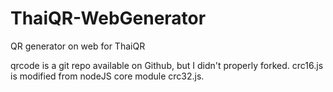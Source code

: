 # ThaiQR-WebGenerator
QR generator on web for ThaiQR

qrcode is a git repo available on Github, but I didn't properly forked.
crc16.js is modified from nodeJS core module crc32.js.
